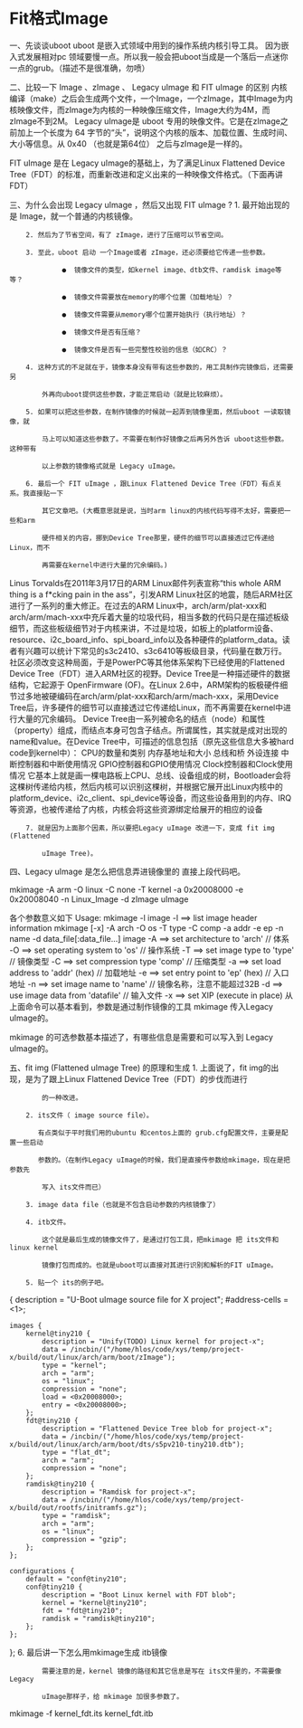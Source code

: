 # Fit格式Image

一、先谈谈uboot
uboot 是嵌入式领域中用到的操作系统内核引导工具。
因为嵌入式发展相对pc 领域要慢一点。所以我一般会把uboot当成是一个落后一点迷你一点的grub。（描述不是很准确，勿喷）

二、比较一下 Image 、zImage 、 Legacy uImage 和 FIT uImage 的区别
内核编译（make）之后会生成两个文件，一个Image，一个zImage，其中Image为内核映像文件，而zImage为内核的一种映像压缩文件，Image大约为4M，而zImage不到2M。
Legacy uImage是 uboot 专用的映像文件。它是在zImage之前加上一个长度为 64 字节的“头”，说明这个内核的版本、加载位置、生成时间、大小等信息。从 0x40 （也就是第64位） 之后与zImage是一样的。

FIT uImage 是在 Legacy uImage的基础上，为了满足Linux Flattened Device Tree（FDT）的标准，而重新改进和定义出来的一种映像文件格式。（下面再讲 FDT）

三、为什么会出现 Legacy uImage ，然后又出现 FIT uImage ?
        1. 最开始出现的是 Image，就一个普通的内核镜像。

        2. 然后为了节省空间，有了 zImage，进行了压缩可以节省空间。

        3. 至此，uboot 启动 一个Image或者 zImage，还必须要给它传递一些参数。

                 ●  镜像文件的类型，如kernel image、dtb文件、ramdisk image等等？

                 ●  镜像文件需要放在memory的哪个位置（加载地址）？

                 ●  镜像文件需要从memory哪个位置开始执行（执行地址）？

                 ●  镜像文件是否有压缩？

                 ●  镜像文件是否有一些完整性校验的信息（如CRC）？

        4. 这种方式的不足就在于，镜像本身没有带有这些参数的，用工具制作完镜像后，还需要另

            外再向uboot提供这些参数，才能正常启动（就是比较麻烦）。

        5. 如果可以把这些参数，在制作镜像的时候就一起弄到镜像里面，然后uboot 一读取镜像，就

            马上可以知道这些参数了。不需要在制作好镜像之后再另外告诉 uboot这些参数。这种带有

            以上参数的镜像格式就是 Legacy uImage。

        6. 最后一个 FIT uImage ，跟Linux Flattened Device Tree（FDT）有点关系。我直接贴一下

            其它文章吧。(大概意思就是说，当时arm linux的内核代码写得不太好，需要把一些和arm

            硬件相关的内容，挪到Device Tree那里，硬件的细节可以直接透过它传递给Linux，而不

            再需要在kernel中进行大量的冗余编码。)

Linus Torvalds在2011年3月17日的ARM Linux邮件列表宣称“this whole ARM thing is a f*cking pain in the ass”，引发ARM Linux社区的地震，随后ARM社区进行了一系列的重大修正。在过去的ARM Linux中，arch/arm/plat-xxx和arch/arm/mach-xxx中充斥着大量的垃圾代码，相当多数的代码只是在描述板级细节，而这些板级细节对于内核来讲，不过是垃圾，如板上的platform设备、resource、i2c_board_info、spi_board_info以及各种硬件的platform_data。读者有兴趣可以统计下常见的s3c2410、s3c6410等板级目录，代码量在数万行。
社区必须改变这种局面，于是PowerPC等其他体系架构下已经使用的Flattened Device Tree（FDT）进入ARM社区的视野。Device Tree是一种描述硬件的数据结构，它起源于 OpenFirmware (OF)。在Linux 2.6中，ARM架构的板极硬件细节过多地被硬编码在arch/arm/plat-xxx和arch/arm/mach-xxx，采用Device Tree后，许多硬件的细节可以直接透过它传递给Linux，而不再需要在kernel中进行大量的冗余编码。
Device Tree由一系列被命名的结点（node）和属性（property）组成，而结点本身可包含子结点。所谓属性，其实就是成对出现的name和value。在Device Tree中，可描述的信息包括（原先这些信息大多被hard code到kernel中）：
CPU的数量和类别
内存基地址和大小
总线和桥
外设连接
中断控制器和中断使用情况
GPIO控制器和GPIO使用情况
Clock控制器和Clock使用情况
它基本上就是画一棵电路板上CPU、总线、设备组成的树，Bootloader会将这棵树传递给内核，然后内核可以识别这棵树，并根据它展开出Linux内核中的platform_device、i2c_client、spi_device等设备，而这些设备用到的内存、IRQ等资源，也被传递给了内核，内核会将这些资源绑定给展开的相应的设备

        7. 就是因为上面那个因素，所以要把Legacy uImage 改进一下，变成 fit img (Flattened

            uImage Tree)。

四、Legacy uImage 是怎么把信息弄进镜像里的
        直接上段代码吧。

mkimage -A arm -O linux -C none -T kernel -a 0x20008000 -e 0x20008040 -n Linux_Image -d zImage uImage
 
各个参数意义如下
Usage: mkimage -l image
          -l ==> list image header information
       mkimage [-x] -A arch -O os -T type -C comp -a addr -e ep -n name -d data_file[:data_file...] image
          -A ==> set architecture to 'arch'  // 体系
          -O ==> set operating system to 'os' // 操作系统
          -T ==> set image type to 'type' // 镜像类型
          -C ==> set compression type 'comp' // 压缩类型
          -a ==> set load address to 'addr' (hex) // 加载地址
          -e ==> set entry point to 'ep' (hex) // 入口地址
          -n ==> set image name to 'name' // 镜像名称，注意不能超过32B
          -d ==> use image data from 'datafile' // 输入文件
          -x ==> set XIP (execute in place)
从上面命令可以基本看到，参数是通过制作镜像的工具 mkimage 传入Legacy uImage的。

mkimage 的可选参数基本描述了，有哪些信息是需要和可以写入到 Legacy uImage的。

五、fit img (Flattened uImage Tree) 的原理和生成
        1. 上面说了，fit img的出现，是为了跟上Linux Flattened Device Tree（FDT）的步伐而进行

            的一种改进。

        2. its文件（ image source file）。

           有点类似于平时我们用的ubuntu 和centos上面的 grub.cfg配置文件，主要是配置一些启动

           参数的。（在制作Legacy uImage的时候，我们是直接传参数给mkimage，现在是把参数先

            写入 its文件而已）

        3. image data file（也就是不包含启动参数的内核镜像了）

        4. itb文件。

            这个就是最后生成的镜像文件了，是通过打包工具，把mkimage 把 its文件和linux kernel

            镜像打包而成的。也就是uboot可以直接对其进行识别和解析的FIT uImage。

        5. 贴一个 its的例子吧。

{
    description = "U-Boot uImage source file for X project";
    #address-cells = <1>;
 
    images {
        kernel@tiny210 {
            description = "Unify(TODO) Linux kernel for project-x";
            data = /incbin/("/home/hlos/code/xys/temp/project-x/build/out/linux/arch/arm/boot/zImage");
            type = "kernel";
            arch = "arm";
            os = "linux";
            compression = "none";
            load = <0x20008000>;
            entry = <0x20008000>;
        };
        fdt@tiny210 {
            description = "Flattened Device Tree blob for project-x";
            data = /incbin/("/home/hlos/code/xys/temp/project-x/build/out/linux/arch/arm/boot/dts/s5pv210-tiny210.dtb");
            type = "flat_dt";
            arch = "arm";
            compression = "none";
        };
        ramdisk@tiny210 {
            description = "Ramdisk for project-x";
            data = /incbin/("/home/hlos/code/xys/temp/project-x/build/out/rootfs/initramfs.gz");
            type = "ramdisk";
            arch = "arm";
            os = "linux";
            compression = "gzip";
        };
    };
 
    configurations {
        default = "conf@tiny210";
        conf@tiny210 {
            description = "Boot Linux kernel with FDT blob";
            kernel = "kernel@tiny210";
            fdt = "fdt@tiny210";
            ramdisk = "ramdisk@tiny210";
        };
    };
};
        6. 最后讲一下怎么用mkimage生成 itb镜像

            需要注意的是，kernel 镜像的路径和其它信息是写在 its文件里的，不需要像Legacy

            uImage那样子，给 mkimage 加很多参数了。

mkimage -f kernel_fdt.its kernel_fdt.itb